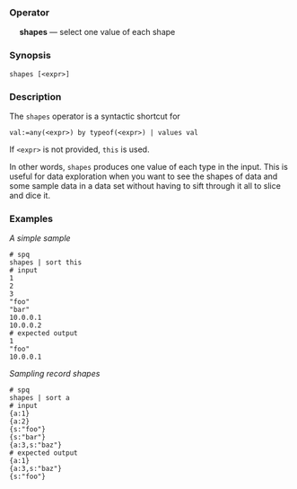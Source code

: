 ### Operator

&emsp; **shapes** &mdash; select one value of each shape

### Synopsis
```
shapes [<expr>]
```
### Description

The `shapes` operator is a syntactic shortcut for
```
val:=any(<expr>) by typeof(<expr>) | values val
```
If `<expr>` is not provided, `this` is used.

In other words, `shapes` produces one value of each type in the input.
This is useful for data exploration when you want to see the shapes
of data and some sample data in a data set without having to sift
through it all to slice and dice it.

### Examples

_A simple sample_
```mdtest-spq
# spq
shapes | sort this
# input
1
2
3
"foo"
"bar"
10.0.0.1
10.0.0.2
# expected output
1
"foo"
10.0.0.1
```

_Sampling record shapes_
```mdtest-spq
# spq
shapes | sort a
# input
{a:1}
{a:2}
{s:"foo"}
{s:"bar"}
{a:3,s:"baz"}
# expected output
{a:1}
{a:3,s:"baz"}
{s:"foo"}
```
